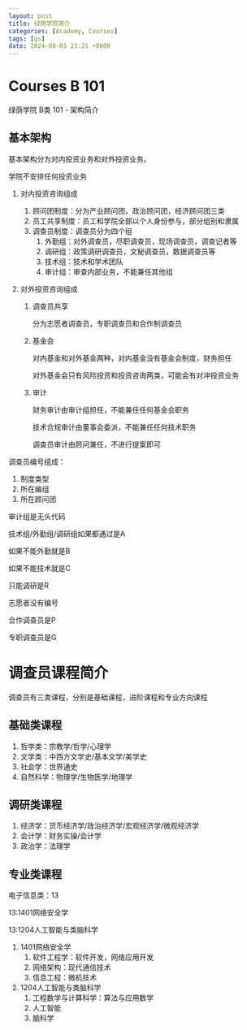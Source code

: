 ```yaml
---
layout: post
title: 绿荫学院简介
categories: [Academy, Courses]
tags: [gs]
date: 2024-08-01 23:21 +0800
---
```


# Courses B 101

绿荫学院 B类 101 - 架构简介

## 基本架构

基本架构分为对内投资业务和对外投资业务。

学院不安排任何投资业务

1. 对内投资咨询组成

   1. 顾问团制度：分为产业顾问团，政治顾问团，经济顾问团三类
   2. 员工共享制度：员工和学院全部以个人身份参与，部分组别和隶属
   3. 调查员制度：调查员分为四个组
      1. 外勤组：对外调查员，尽职调查员，现场调查员，调查记者等
      2. 调研组：政策调研调查员，文秘调查员，数据调查员等
      3. 技术组：技术和学术团队
      4. 审计组：审查内部业务，不能兼任其他组

2. 对外投资咨询组成

   1. 调查员共享

      分为志愿者调查员，专职调查员和合作制调查员

   2. 基金会

      对内基金和对外基金两种，对内基金没有基金会制度，财务担任

      对外基金会只有风险投资和投资咨询两类，可能会有对冲投资业务

   3. 审计

      财务审计由审计组担任，不能兼任任何基金会职务

      技术合规审计由董事会委派，不能兼任任何技术职务

      调查员审计由顾问兼任，不进行提案即可



调查员编号组成：

1. 制度类型
2. 所在编组
3. 所在顾问团

审计组是无头代码

技术组/外勤组/调研组如果都通过是A

如果不能外勤就是B

如果不能技术就是C

只能调研是R

志愿者没有编号

合作调查员是P

专职调查员是G

# 调查员课程简介

调查员有三类课程，分别是基础课程，进阶课程和专业方向课程

## 基础类课程

1. 哲学类：宗教学/哲学/心理学
2. 文学类：中西方文学史/基本文学/美学史
3. 社会学：世界通史
4. 自然科学：物理学/生物医学/地理学

## 调研类课程

1. 经济学：货币经济学/政治经济学/宏观经济学/微观经济学
2. 会计学：财务实操/会计学
3. 政治学：法理学

## 专业类课程

电子信息类：13

13:1401网络安全学

13:1204人工智能与类脑科学

1. 1401网络安全学
   1. 软件工程学：软件开发，网络应用开发
   2. 网络架构：现代通信技术
   3. 信息工程：微机技术
2. 1204人工智能与类脑科学
   1. 工程数学与计算科学：算法与应用数学
   2. 人工智能
   3. 脑科学

